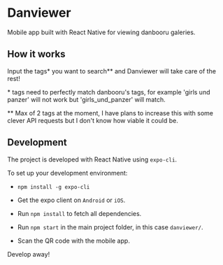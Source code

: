 # Danviewer

Mobile app built with React Native for viewing danbooru galeries.

## How it works

Input the tags* you want to search** and Danviewer will take care of the rest!

\* tags need to perfectly match danbooru's tags, for example 'girls und panzer' will not work but 'girls_und_panzer' will match.

\*\* Max of 2 tags at the moment, I have plans to increase this with some clever API requests but I don't know how viable it could be.

## Development

The project is developed with React Native using `expo-cli`.

To set up your development environment:

* `npm install -g expo-cli`

* Get the expo client on `Android` or `iOS`.

* Run `npm install` to fetch all dependencies.

* Run `npm start` in the main project folder, in this case `danviewer/`.

* Scan the QR code with the mobile app.

Develop away!